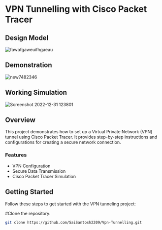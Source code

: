# VPN Tunnelling with Cisco Packet Tracer


## Design Model
![fawafgaweuifhgaeau](https://github.com/SaiSantosh2209/Vpn-Tunnelling/assets/83724995/b57f1bcb-fd37-4a9f-a533-c85ae77a2408)

## Demonstration
![new7482346](https://github.com/SaiSantosh2209/Vpn-Tunnelling/assets/83724995/ee1a761f-0efb-4d7d-8f47-8ae499cc934e)

## Working Simulation
![Screenshot 2022-12-31 123801](https://github.com/SaiSantosh2209/Vpn-Tunnelling/assets/83724995/432ed7be-e769-479a-b642-fcf7a4da2fbe)

## Overview

This project demonstrates how to set up a Virtual Private Network (VPN) tunnel using Cisco Packet Tracer. It provides step-by-step instructions and configurations for creating a secure network connection.

### Features

- VPN Configuration
- Secure Data Transmission
- Cisco Packet Tracer Simulation

## Getting Started

Follow these steps to get started with the VPN tunneling project:

#Clone the repository:

   ```sh
   git clone https://github.com/SaiSantosh2209/Vpn-Tunnelling.git
